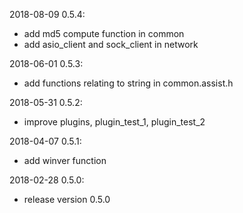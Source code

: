 
2018-08-09 0.5.4:
 - add md5 compute function in common
 - add asio_client and sock_client in network

2018-06-01 0.5.3:
 - add functions relating to string in common.assist.h

2018-05-31 0.5.2:
 - improve plugins, plugin_test_1, plugin_test_2

2018-04-07 0.5.1:
 - add winver function

2018-02-28 0.5.0:
 - release version 0.5.0
